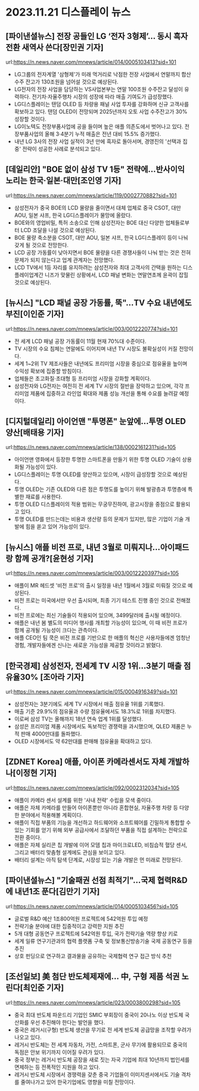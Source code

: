 # 2023.11.21 디스플레이 뉴스

## [파이낸셜뉴스] 전장 공들인 LG ‘전자 3형제’… 동시 흑자전환 새역사 쓴다[장민권 기자]
url:https://n.news.naver.com/mnews/article/014/0005103413?sid=101
- LG그룹의 전자계열 '삼형제'가 미래 먹거리로 낙점한 전장 사업에서 연말까지 합산 수주 잔고가 130조원을 넘어설 것으로 예상된다.
- LG전자의 전장 사업을 담당하는 VS사업본부는 연말 100조원 수주잔고 달성이 유력하다. 전기차·자율주행차 시장의 성장에 따라 매출 기여도가 급성장했다.
- LG디스플레이는 탠덤 OLED 등 차량용 패널 사업 투자를 강화하며 신규 고객사를 확보하고 있다. 탠덤 OLED이 전망되며 2025년까지 오토 사업 수주잔고가 30% 성장할 것이다.
- LG이노텍도 전장부품사업에 공을 들이며 높은 애플 의존도에서 벗어나고 있다. 전장부품사업의 올해 3·4분기 누적 매출은 전년 대비 15.5% 증가했다.
- 내년 LG 3사의 전장 사업 실적이 3년 만에 흑자로 돌아서며, 경영진의 '선택과 집중' 전략이 성공한 사례로 분석되고 있다.

## [데일리안] "BOE 없이 삼성 TV 1등" 전략에…반사이익 노리는 한국·일본·대만[조인영 기자]
url:https://n.news.naver.com/mnews/article/119/0002770882?sid=101
- 삼성전자가 중국 BOE의 LCD 물량을 줄이면서 대체 업체로 중국 CSOT, 대만 AOU, 일본 샤프, 한국 LG디스플레이가 물망에 올랐다.
- BOE와의 영업비밀, 특허 소송으로 인해 삼성전자는 BOE 대신 다양한 업체들로부터 LCD 조달을 나설 것으로 예상된다.
- BOE 물량 축소분을 CSOT, 대만 AOU, 일본 샤프, 한국 LG디스플레이 등이 나눠 갖게 될 것으로 전망한다.
- LCD 공장 가동률이 낮아지면서 BOE 물량을 다른 경쟁사들이 나눠 받는 것은 전혀 문제가 되지 않는다고 업계 관계자는 전망했다.
- LCD TV에서 1등 자리를 유지하려는 삼성전자와 최대 고객사의 간택을 원하는 디스플레이업계간 니즈가 맞물린 상황에서, LCD 패널 변화는 연말연초께 윤곽이 잡힐 것으로 예상된다.

## [뉴시스] "LCD 패널 공장 가동률, 뚝"…TV 수요 내년에도 부진[이인준 기자]
url:https://n.news.naver.com/mnews/article/003/0012220774?sid=101
- 전 세계 LCD 패널 공장 가동률이 11월 현재 70%대 수준이다.
- TV 시장의 수요 침체는 연말에도 이어지며 내년 TV 시장도 불확실성이 커질 전망이다.
- 세계 1~2위 TV 제조사들은 내년에도 프리미엄 시장을 중심으로 점유율을 높이며 수익성 확보에 집중할 방침이다.
- 업체들은 초고화질·초대형 등 프리미엄 시장을 강화할 계획이다.
- 삼성전자와 LG전자는 여전히 전 세계 TV 시장의 절반을 장악하고 있으며, 각각 프리미엄 제품에 집중하고 라인업 확대와 제품 성능 개선을 통해 수요를 늘려갈 예정이다.

## [디지털데일리] 아이언맨 "투명폰" 눈앞에…투명 OLED 양산[배태용 기자]
url:https://n.news.naver.com/mnews/article/138/0002161231?sid=105
- 아이언맨 영화에서 등장한 투명한 스마트폰을 만들기 위한 투명 OLED 기술이 상용화될 가능성이 있다.
- LG디스플레이는 투명 OLED를 양산하고 있으며, 시장이 급성장할 것으로 예상된다.
- 투명 OLED는 기존 OLED와 다른 점은 투명도를 높이기 위해 발광층과 투명층에 특별한 재료를 사용한다.
- 투명 OLED 디스플레이의 적용 범위는 무궁무진하여, 광고시장을 중점으로 활용되고 있다.
- 투명 OLED를 만드는데는 비용과 생산량 등의 문제가 있지만, 많은 기업이 기술 개발에 힘을 쏟고 있어 가능성이 있다.

## [뉴시스] 애플 비전 프로, 내년 3월로 미뤄지나…아이패드랑 함께 공개?[윤현성 기자]
url:https://n.news.naver.com/mnews/article/003/0012220397?sid=105
- 애플이 MR 헤드셋 '비전 프로'의 출시 일정을 내년 1월에서 3월로 미뤄질 것으로 예상된다.
- 비전 프로는 미국에서만 우선 출시되며, 최종 기기 테스트 진행 중인 것으로 전해졌다.
- 비전 프로에는 최신 기술들이 적용되어 있으며, 3499달러에 출시될 예정이다.
- 애플은 내년 봄 별도의 미디어 행사를 개최할 가능성이 있으며, 이 때 비전 프로가 함께 공개될 가능성이 크다는 관측이다.
- 애플 CEO인 팀 쿡은 비전 프로를 기반으로 한 애플의 혁신은 사용자들에겐 엄청난 경험, 개발자들에겐 신나는 새로운 가능성을 제공할 것이라고 밝혔다.

## [한국경제] 삼성전자, 전세계 TV 시장 1위…3분기 매출 점유율30% [조아라 기자]
url:https://n.news.naver.com/mnews/article/015/0004916349?sid=101
- 삼성전자는 3분기에도 세계 TV 시장에서 매출 점유율 1위를 기록했다.
- 매출 기준 29.9%의 점유율과 수량 점유율에서도 18.3%로 1위를 차지했다.
- 이로써 삼성 TV는 올해까지 18년 연속 업계 1위를 달성했다.
- 삼성은 프리미엄 제품 시장에서도 독보적인 경쟁력을 과시했으며, QLED 제품은 누적 판매 4000만대를 돌파했다.
- OLED 시장에서도 약 62만대를 판매해 점유율을 확대하고 있다.

## [ZDNET Korea] 애플, 아이폰 카메라센서도 자체 개발하나[이정현 기자]
url:https://n.news.naver.com/mnews/article/092/0002312034?sid=105
- 애플이 카메라 센서 설계를 위한 '사내 전략' 수립을 모색 중이다.
- 애플은 자체 카메라를 만들어 아이폰뿐만 아니라 혼합현실, 자율주행 차량 등 다양한 분야에서 적용해볼 계획이다.
- 애플이 직접 부품의 기능을 개선하고 하드웨어와 소프트웨어를 긴밀하게 통합할 수 있는 기회를 얻기 위해 외부 공급사에서 조달하던 부품을 직접 설계하는 전략으로 전환 중이다.
- 애플은 자체 실리콘 칩 개발에 이어 모뎀 칩과 마이크로LED, 비침습적 혈당 센서, 그리고 배터리 맞춤형 설계에도 관심을 보이고 있다.
- 배터리 설계는 아직 탐색 단계로, 시장성 있는 기술 개발은 먼 미래로 전망된다.

## [파이낸셜뉴스] "기술패권 선점 최적기"…국제 협력R&D에 내년1조 푼다[김만기 기자]
url:https://n.news.naver.com/mnews/article/014/0005103456?sid=105
- 글로벌 R&D 예산 1조800억원 프로젝트에 542억원 투입 예정
- 전략기술 분야에 대한 집중적이고 강력한 지원 추진
- 5개 대형 공동연구 프로젝트에 542억원 투입, 국가 전략기술 역량 향상 키로
- 세계 일류 연구기관과의 협력 플랫폼 구축 및 정보통신방송기술 국제 공동연구 등을 추진
- 상호 펀딩으로 연구하고 결과물을 공유하는 국제협력 연구 접근 방식 추천

## [조선일보] 美 첨단 반도체제재에… 中, 구형 제품 석권 노린다[최인준 기자]
url:https://n.news.naver.com/mnews/article/023/0003800298?sid=105
- 중국 최대 반도체 파운드리 기업인 SMIC 부회장이 중국이 20나노 이상 반도체 국산화를 우선 추진해야 한다는 발언을 했다.
- 중국은 레거시(구형) 반도체 생산을 무기로 전 세계 반도체 공급망을 조작할 우려가 나오고 있다.
- 레거시 반도체는 전 세계 자동차, 가전, 스마트폰, 군사 무기에 활용되므로 중국의 독점은 안보 위기까지 이어질 우려가 있다.
- 중국 정부는 레거시 반도체 공장을 새로 짓는 자국 기업에 최대 10년까지 법인세를 면제하는 등 전폭적인 지원을 하고 있다.
- 레거시 반도체 시장에서 경쟁력을 갖춘 중국 기업들이 이미지센서에서도 기술 격차를 줄여나가고 있어 한국기업에도 영향을 미칠 전망이다.